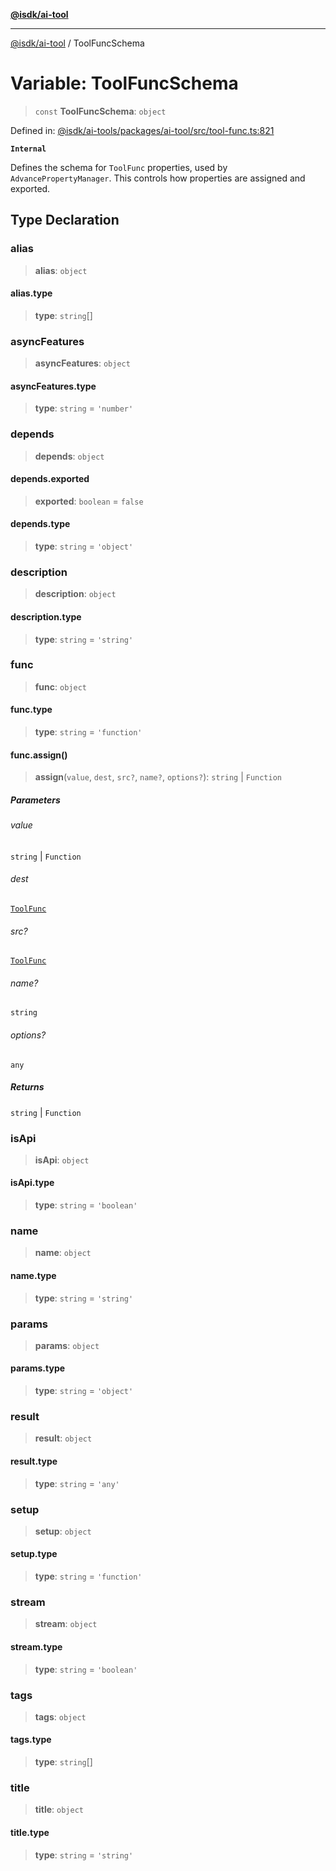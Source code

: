 [**@isdk/ai-tool**](../README.md)

***

[@isdk/ai-tool](../globals.md) / ToolFuncSchema

# Variable: ToolFuncSchema

> `const` **ToolFuncSchema**: `object`

Defined in: [@isdk/ai-tools/packages/ai-tool/src/tool-func.ts:821](https://github.com/isdk/ai-tool.js/blob/e883e341c67e937e7d3a3e95e8bc56844896f5a3/src/tool-func.ts#L821)

**`Internal`**

Defines the schema for `ToolFunc` properties, used by `AdvancePropertyManager`.
This controls how properties are assigned and exported.

## Type Declaration

### alias

> **alias**: `object`

#### alias.type

> **type**: `string`[]

### asyncFeatures

> **asyncFeatures**: `object`

#### asyncFeatures.type

> **type**: `string` = `'number'`

### depends

> **depends**: `object`

#### depends.exported

> **exported**: `boolean` = `false`

#### depends.type

> **type**: `string` = `'object'`

### description

> **description**: `object`

#### description.type

> **type**: `string` = `'string'`

### func

> **func**: `object`

#### func.type

> **type**: `string` = `'function'`

#### func.assign()

> **assign**(`value`, `dest`, `src?`, `name?`, `options?`): `string` \| `Function`

##### Parameters

###### value

`string` | `Function`

###### dest

[`ToolFunc`](../classes/ToolFunc.md)

###### src?

[`ToolFunc`](../classes/ToolFunc.md)

###### name?

`string`

###### options?

`any`

##### Returns

`string` \| `Function`

### isApi

> **isApi**: `object`

#### isApi.type

> **type**: `string` = `'boolean'`

### name

> **name**: `object`

#### name.type

> **type**: `string` = `'string'`

### params

> **params**: `object`

#### params.type

> **type**: `string` = `'object'`

### result

> **result**: `object`

#### result.type

> **type**: `string` = `'any'`

### setup

> **setup**: `object`

#### setup.type

> **type**: `string` = `'function'`

### stream

> **stream**: `object`

#### stream.type

> **type**: `string` = `'boolean'`

### tags

> **tags**: `object`

#### tags.type

> **type**: `string`[]

### title

> **title**: `object`

#### title.type

> **type**: `string` = `'string'`
